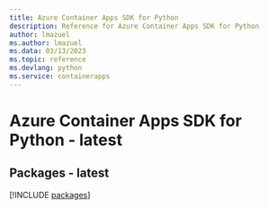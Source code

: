 ```yaml
---
title: Azure Container Apps SDK for Python
description: Reference for Azure Container Apps SDK for Python
author: lmazuel
ms.author: lmazuel
ms.data: 03/13/2023
ms.topic: reference
ms.devlang: python
ms.service: containerapps
---
```

# Azure Container Apps SDK for Python - latest
## Packages - latest
[!INCLUDE [packages](container-apps-index.md)]